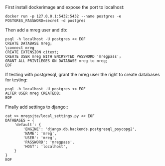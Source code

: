 First install dockerimage and expose the port to localhost:
```
docker run -p 127.0.0.1:5432:5432 --name postgres -e POSTGRES_PASSWORD=secret -d postgres
```

Then add a mreg user and db:
```
psql -h localhost -U postgres << EOF
CREATE DATABASE mreg;
\connect mreg
CREATE EXTENSION citext;
CREATE USER mreg WITH ENCRYPTED PASSWORD 'mregpass';
GRANT ALL PRIVILEGES ON DATABASE mreg to mreg;
EOF
```

If testing with postgresql, grant the mreg user the right to create databases for testing:
```
psql -h localhost -U postgres << EOF
ALTER USER mreg CREATEDB;
EOF
```

Finally add settings to django::
```
cat >> mregsite/local_settings.py << EOF
DATABASES = {
    'default': {
        'ENGINE': 'django.db.backends.postgresql_psycopg2',
        'NAME': 'mreg',
        'USER': 'mreg',
        'PASSWORD': 'mregpass',
        'HOST': 'localhost',
    }
}
EOF
```
